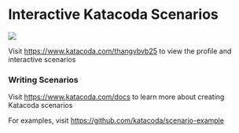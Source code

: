 # Interactive Katacoda Scenarios

[![](http://shields.katacoda.com/katacoda/thangvbvb25/count.svg)](https://www.katacoda.com/thangvbvb25 "Get your profile on Katacoda.com")

Visit https://www.katacoda.com/thangvbvb25 to view the profile and interactive scenarios

### Writing Scenarios
Visit https://www.katacoda.com/docs to learn more about creating Katacoda scenarios

For examples, visit https://github.com/katacoda/scenario-example
